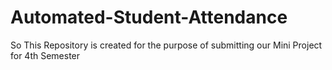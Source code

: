 # Automated-Student-Attendance
So This Repository is created for the purpose of submitting our Mini Project for 4th Semester
